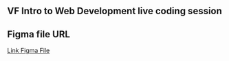 ## VF Intro to Web Development live coding session

## Figma file URL

[Link Figma File](https://www.figma.com/file/DYOmrI2KnWqmQTg4FYZOXC/Landing-Page-Template-(Community)?type=design&node-id=0%3A1&mode=design&t=832UroVPQJCTLw50-1)
